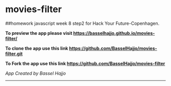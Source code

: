 # movies-filter

##homework javascript week 8 step2 for Hack Your Future-Copenhagen.

**To preview the app please visit https://basselhajjo.github.io/movies-filter/**

**To clone the app use this link https://github.com/BasselHajjo/movies-filter.git**

**To Fork the app use this link https://github.com/BasselHajjo/movies-filter**

*App Created by Bassel Hajjo*

---

